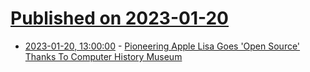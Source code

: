 # [Published on 2023-01-20](index.md)

* [2023-01-20, 13:00:00](https://apple.slashdot.org/story/23/01/20/027200/pioneering-apple-lisa-goes-open-source-thanks-to-computer-history-museum?utm_source=rss1.0mainlinkanon&utm_medium=feed) - [Pioneering Apple Lisa Goes 'Open Source' Thanks To Computer History Museum](https://apple.slashdot.org/story/23/01/20/027200/pioneering-apple-lisa-goes-open-source-thanks-to-computer-history-museum?utm_source=rss1.0mainlinkanon&utm_medium=feed)
